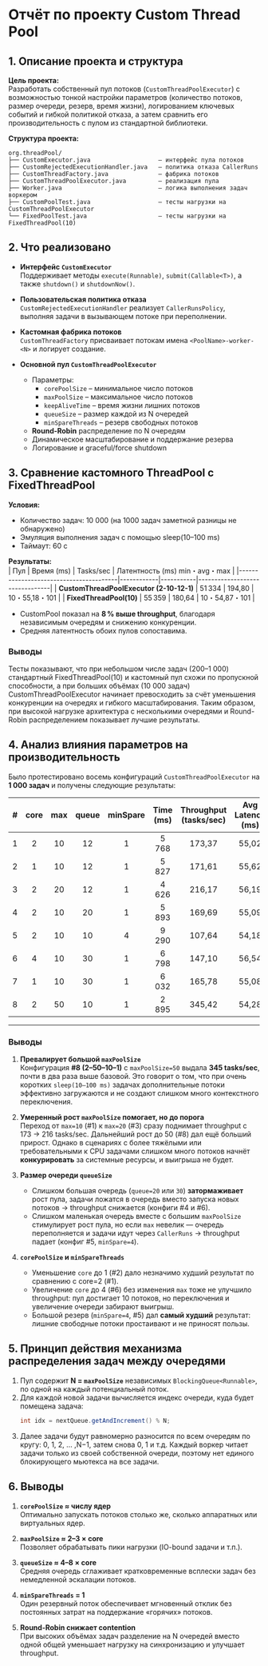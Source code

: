 
# Отчёт по проекту Custom Thread Pool

## 1. Описание проекта и структура

**Цель проекта:**  
Разработать собственный пул потоков (`CustomThreadPoolExecutor`) с возможностью тонкой настройки параметров (количество потоков, размер очереди, резерв, время жизни), логированием ключевых событий и гибкой политикой отказа, а затем сравнить его производительность с пулом из стандартной библиотеки.

**Структура проекта:**
```
org.threadPool/
├── CustomExecutor.java                   — интерфейс пула потоков
├── CustomRejectedExecutionHandler.java   — политика отказа CallerRuns
├── CustomThreadFactory.java              — фабрика потоков
├── CustomThreadPoolExecutor.java         — реализация пула
├── Worker.java                           — логика выполнения задач воркером
├── CustomPoolTest.java                   — тесты нагрузки на CustomThreadPoolExecutor
└── FixedPoolTest.java                    — тесты нагрузки на FixedThreadPool(10)
```

## 2. Что реализовано

- **Интерфейс `CustomExecutor`**  
  Поддерживает методы `execute(Runnable)`, `submit(Callable<T>)`, а также `shutdown()` и `shutdownNow()`.

- **Пользовательская политика отказа**  
  `CustomRejectedExecutionHandler` реализует `CallerRunsPolicy`, выполняя задачи в вызывающем потоке при переполнении.

- **Кастомная фабрика потоков**  
  `CustomThreadFactory` присваивает потокам имена `<PoolName>-worker-<N>` и логирует создание.

- **Основной пул `CustomThreadPoolExecutor`**  
  - Параметры:  
    - `corePoolSize` – минимальное число потоков  
    - `maxPoolSize` – максимальное число потоков  
    - `keepAliveTime` – время жизни лишних потоков  
    - `queueSize` – размер каждой из N очередей  
    - `minSpareThreads` – резерв свободных потоков  
  - **Round-Robin** распределение по N очередям  
  - Динамическое масштабирование и поддержание резерва  
  - Логирование и graceful/force shutdown

## 3. Сравнение кастомного ThreadPool с FixedThreadPool

**Условия:**  
- Количество задач: 10 000 (на 1000 задач заметной разницы не обнаружено)
- Эмуляция выполнения задач с помощью sleep(10–100 ms)  
- Таймаут: 60 с

**Результаты:**  
| Пул                                    | Время (ms) | Tasks/sec | Латентность (ms) min・avg・max |
|----------------------------------------|------------|-----------|--------------------------------|
| **CustomThreadPoolExecutor (2-10-12-1)** | 51 334     | 194,80    | 10・55,18・101                 |
| **FixedThreadPool(10)**                | 55 359     | 180,64    | 10・54,87・101                 |

- CustomPool показал на **8 % выше throughput**, благодаря независимым очередям и снижению конкуренции.
- Средняя латентность обоих пулов сопоставима.

### Выводы
Тесты показывают, что при небольшом числе задач (200–1 000) стандартный FixedThreadPool(10) и кастомный пул схожи по пропускной способности, а при больших объёмах (10 000 задач) CustomThreadPoolExecutor начинает превосходить за счёт уменьшения конкуренции на очередях и гибкого масштабирования.
Таким образом, при высокой нагрузке архитектура с несколькими очередями и Round-Robin распределением показывает лучшие результаты.

## 4. Анализ влияния параметров на производительность

Было протестировано восемь конфигураций `CustomThreadPoolExecutor` на **1 000 задач** и получены следующие результаты:

| # | core | max  | queue | minSpare | Time (ms) | Throughput (tasks/sec) | Avg Latency (ms) |
|:-:|:----:|:----:|:-----:|:--------:|:---------:|:----------------------:|:----------------:|
| 1 |   2  |  10  |  12   |    1     |   5 768   |        173,37          |      55,02       |
| 2 |   1  |  10  |  12   |    1     |   5 827   |        171,61          |      55,62       |
| 3 |   2  |  20  |  12   |    1     |   4 626   |        216,17          |      56,19       |
| 4 |   2  |  10  |  20   |    1     |   5 893   |        169,69          |      55,09       |
| 5 |   2  |  10  |  10   |    4     |   9 290   |        107,64          |      54,18       |
| 6 |   4  |  10  |  30   |    1     |   6 798   |        147,10          |      56,54       |
| 7 |   1  |  10  |  30   |    1     |   6 032   |        165,78          |      55,08       |
| 8 |   2  |  50  |  10   |    1     |   2 895   |        345,42          |      54,28       |

---

### Выводы

1. **Превалирует большой `maxPoolSize`**  
   Конфигурация **#8 (2–50–10–1)** с `maxPoolSize=50` выдала **345 tasks/sec**, почти в два раза выше базовой. Это говорит о том, что при очень коротких `sleep(10–100 ms)` задачах дополнительные потоки эффективно загружаются и не создают слишком много контекстного переключения.

2. **Умеренный рост `maxPoolSize` помогает, но до порога**  
   Переход от `max=10` (#1) к `max=20` (#3) сразу поднимает throughput с 173 → 216 tasks/sec. Дальнейший рост до 50 (#8) дал ещё больший прирост. Однако в сценариях с более тяжёлыми или требовательными к CPU задачами слишком много потоков начнёт **конкурировать** за системные ресурсы, и выигрыша не будет.

3. **Размер очереди `queueSize`**  
   - Слишком большая очередь (`queue=20` или `30`) **затормаживает** рост пула, задачи ложатся в очередь вместо запуска новых потоков → throughput снижается (конфиги #4 и #6).  
   - Слишком маленькая очередь вместе с большим `maxPoolSize` стимулирует рост пула, но если `max` невелик — очередь переполняется и задачи идут через `CallerRuns` → throughput падает (конфиг #5, `minSpare=4`).

4. **`corePoolSize` и `minSpareThreads`**  
   - Уменьшение `core` до 1 (#2) дало незначимо худший результат по сравнению с core=2 (#1).  
   - Увеличение `core` до 4 (#6) без изменения `max` тоже не улучшило throughput: пул достигает 10 потоков, но переключения и увеличение очереди забирают выигрыш.  
   - Большой резерв (`minSpare=4`, #5) дал **самый худший** результат: лишние свободные потоки простаивают и не приносят пользы.


## 5. Принцип действия механизма распределения задач между очередями

1. Пул содержит **N = `maxPoolSize`** независимых `BlockingQueue<Runnable>`, по одной на каждый потенциальный поток.
2. Для каждой новой задачи вычисляется индекс очереди, куда будет помещена задача:
   ```java
   int idx = nextQueue.getAndIncrement() % N;
   ```
3. Далее задачи будут равномерно разносится по всем очередям по кругу: 0, 1, 2, … ,N−1, затем снова 0, 1 и т.д.
Каждый воркер читает задачи только из своей собственной очереди, поэтому нет единого блокирующего мьютекса на все задачи.

## 6. Выводы
1. **`corePoolSize` ≈ числу ядер**  
   Оптимально запускать потоков столько же, сколько аппаратных или виртуальных ядер.

2. **`maxPoolSize` ≈ 2–3 × core**  
   Позволяет обрабатывать пики нагрузки (IO-bound задачи и т.п.).

3. **`queueSize` ≈ 4–8 × core**  
   Средняя очередь сглаживает кратковременные всплески задач без немедленной эскалации потоков.

4. **`minSpareThreads` = 1**  
   Один резервный поток обеспечивает мгновенный отклик без постоянных затрат на поддержание «горячих» потоков.

5. **Round-Robin снижает contention**  
   При высоких объёмах задач разделение на N очередей вместо одной общей уменьшает нагрузку на синхронизацию и улучшает throughput.
